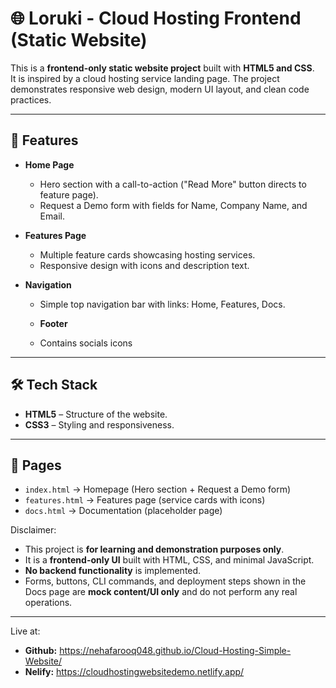 # 🌐 Loruki - Cloud Hosting Frontend (Static Website)

This is a **frontend-only static website project** built with **HTML5 and CSS**.  
It is inspired by a cloud hosting service landing page. The project demonstrates responsive web design, modern UI layout, and clean code practices.

---

## 📌 Features

- **Home Page**  
  - Hero section with a call-to-action ("Read More" button directs to feature page).  
  - Request a Demo form with fields for Name, Company Name, and Email.  

- **Features Page**  
  - Multiple feature cards showcasing hosting services.  
  - Responsive design with icons and description text.  

- **Navigation**  
  - Simple top navigation bar with links: Home, Features, Docs.
 
  - **Footer**
  - Contains  socials icons

---

## 🛠️ Tech Stack

- **HTML5** – Structure of the website.  
- **CSS3** – Styling and responsiveness.  
---

## 🚀 Pages

- `index.html` → Homepage (Hero section + Request a Demo form)  
- `features.html` → Features page (service cards with icons)  
- `docs.html` → Documentation (placeholder page)


Disclaimer:
- This project is **for learning and demonstration purposes only**.  
- It is a **frontend-only UI** built with HTML, CSS, and minimal JavaScript.  
- **No backend functionality** is implemented.  
- Forms, buttons, CLI commands, and deployment steps shown in the Docs page are **mock content/UI only** and do not perform any real operations.

---

Live at:
- **Github:**  https://nehafarooq048.github.io/Cloud-Hosting-Simple-Website/
- **Nelify:** https://cloudhostingwebsitedemo.netlify.app/

